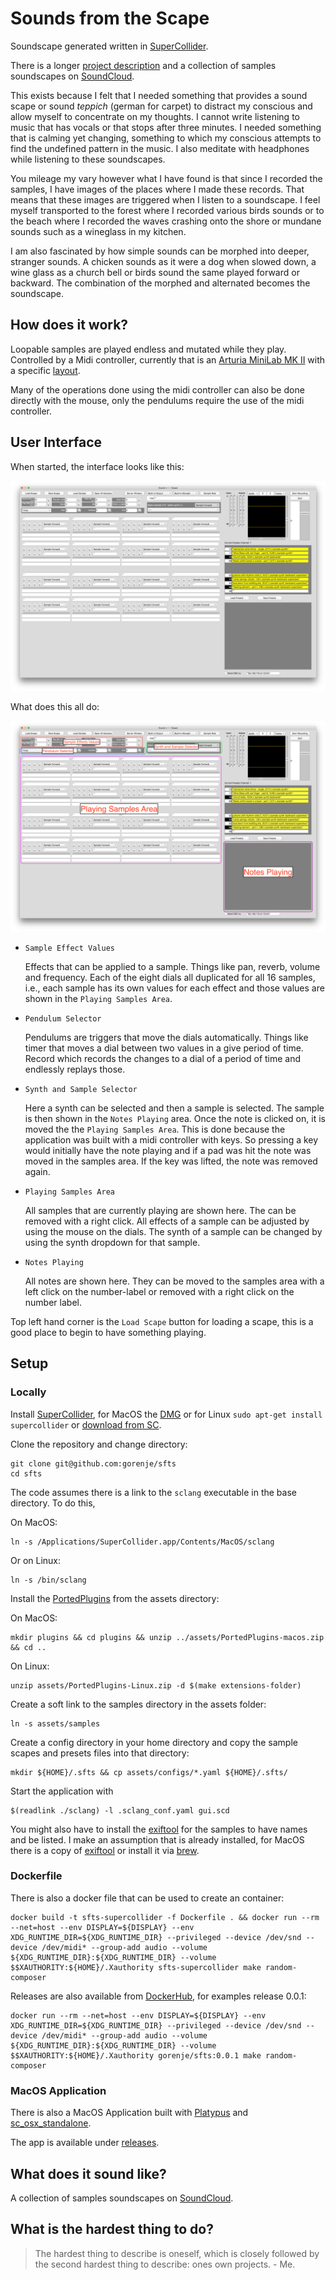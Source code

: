 # Sounds from the Scape

Soundscape generated written in [SuperCollider](https://supercollider.github.io/).

There is a longer [project description](https://gregorius.rippenstein.art/works/sfts) and a collection of samples soundscapes on [SoundCloud](https://soundcloud.com/user-47380021).

This exists because I felt that I needed something that provides a sound scape or sound _teppich_ (german for carpet) to distract my conscious and allow myself to concentrate on my thoughts. I cannot write listening to music that has vocals or that stops after three minutes. I needed something that is calming yet changing, something to which my conscious attempts to find the undefined pattern in the music. I also meditate with headphones while listening to these soundscapes.

You mileage my vary however what I have found is that since I recorded the samples, I have images of the places where I made these records. That means that these images are triggered when I listen to a soundscape. I feel myself transported to the forest where I recorded various birds sounds or to the beach where I recorded the waves crashing onto the shore or mundane sounds such as a wineglass in my kitchen.

I am also fascinated by how simple sounds can be morphed into deeper, stranger sounds. A chicken sounds as it were a dog when slowed down, a wine glass as a church bell or birds sound the same played forward or backward. The combination of the morphed and alternated becomes the soundscape.

## How does it work?

Loopable samples are played endless and mutated while they play. Controlled by a Midi controller, currently that is an [Arturia MiniLab MK II](https://www.arturia.com/products/hybrid-synths/minilab-mkii/overview) with a specific [layout](/assets/sfts-arturia-layout.minilabmk2).

Many of the operations done using the midi controller can also be done directly with the mouse, only the pendulums require the use of the midi controller.

## User Interface

When started, the interface looks like this:

<img src="/assets/screen-1-clean.png"/>

What does this all do:

<img src="/assets/screen-1.png"/>

- `Sample Effect Values`

    Effects that can be applied to a sample. Things like pan, reverb, volume and frequency. Each of the eight dials all duplicated for all 16 samples, i.e., each sample has its own values for each effect and those values are shown in the `Playing Samples Area`.

- `Pendulum Selector`

    Pendulums are triggers that move the dials automatically. Things like timer that moves a dial between two values in a give period of time. Record which records the changes to a dial of a period of time and endlessly replays those.

- `Synth and Sample Selector`

    Here a synth can be selected and then a sample is selected. The sample is then shown in the `Notes Playing` area. Once the note is clicked on, it is moved the the `Playing Samples Area`. This is done because the application was built with a midi controller with keys. So pressing a key would initially have the note playing and if a pad was hit the note was moved in the samples area. If the key was lifted, the note was removed again.

- `Playing Samples Area`

    All samples that are currently playing are shown here. The can be removed with a right click. All effects of a sample can be adjusted by using the mouse on the dials. The synth of a sample can be changed by using the synth dropdown for that sample.

- `Notes Playing`

    All notes are shown here. They can be moved to the samples area with a left click on the number-label or removed with a right click on the number label.

Top left hand corner is the `Load Scape` button for loading a scape, this is a good place to begin to have something playing.

## Setup

### Locally

Install [SuperCollider](https://supercollider.github.io/), for MacOS the [DMG](https://supercollider.github.io/downloads#mac) or for Linux `sudo apt-get install supercollider` or [download from SC](https://supercollider.github.io/downloads#linux).

Clone the repository and change directory:
```
git clone git@github.com:gorenje/sfts
cd sfts
```

The code assumes there is a link to the `sclang` executable in the base directory. To do this,

On MacOS:

```
ln -s /Applications/SuperCollider.app/Contents/MacOS/sclang
```

Or on Linux:

```
ln -s /bin/sclang
```


Install the [PortedPlugins](https://github.com/madskjeldgaard/portedplugins) from the assets directory:

On MacOS:

```
mkdir plugins && cd plugins && unzip ../assets/PortedPlugins-macos.zip && cd ..
```

On Linux:

```
unzip assets/PortedPlugins-Linux.zip -d $(make extensions-folder)
```

Create a soft link to the samples directory in the assets folder:

```
ln -s assets/samples
```

Create a config directory in your home directory and copy the sample scapes and presets files into that directory:

```
mkdir ${HOME}/.sfts && cp assets/configs/*.yaml ${HOME}/.sfts/
```

Start the application with

```
$(readlink ./sclang) -l .sclang_conf.yaml gui.scd
```

You might also have to install the [exiftool](https://exiftool.org/) for the samples to have names and be listed. I make an assumption that is already installed, for MacOS there is a copy of [exiftool](/assets/mac_app/exiftool) or install it via [brew](https://formulae.brew.sh/formula/exiftool).


### Dockerfile

There is also a docker file that can be used to create an container:

```
docker build -t sfts-supercollider -f Dockerfile . && docker run --rm --net=host --env DISPLAY=${DISPLAY} --env XDG_RUNTIME_DIR=${XDG_RUNTIME_DIR} --privileged --device /dev/snd --device /dev/midi* --group-add audio --volume ${XDG_RUNTIME_DIR}:${XDG_RUNTIME_DIR} --volume $$XAUTHORITY:${HOME}/.Xauthority sfts-supercollider make random-composer
```

Releases are also available from [DockerHub](https://hub.docker.com), for examples release 0.0.1:

```
docker run --rm --net=host --env DISPLAY=${DISPLAY} --env XDG_RUNTIME_DIR=${XDG_RUNTIME_DIR} --privileged --device /dev/snd --device /dev/midi* --group-add audio --volume ${XDG_RUNTIME_DIR}:${XDG_RUNTIME_DIR} --volume $$XAUTHORITY:${HOME}/.Xauthority gorenje/sfts:0.0.1 make random-composer
```


### MacOS Application

There is also a MacOS Application built with [Platypus](http://sveinbjorn.org/platypus) and [sc_osx_standalone](https://github.com/dathinaios/sc_osx_standalone).

The app is available under [releases](https://github.com/gorenje/sfts/releases).


## What does it sound like?

A collection of samples soundscapes on [SoundCloud](https://soundcloud.com/user-47380021).

## What is the hardest thing to do?

> The hardest thing to describe is oneself, which is closely followed by the second hardest thing to describe: ones own projects. - Me.
